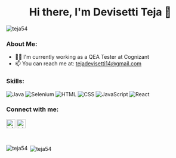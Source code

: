 <h1 align="center">Hi there, I'm Devisetti Teja 👋</h1>

<p align="left"> <img src="https://komarev.com/ghpvc/?username=teja54&label=Profile%20views&color=0e75b6&style=flat" alt="teja54" /> </p>

<h3 align="left">About Me:</h3>
<ul>
  <li>👨‍💻 I'm currently working as a QEA Tester at Cognizant</li>
  <li>📫 You can reach me at: <a href="mailto:tejadevisetti14@gmail.com">tejadevisetti14@gmail.com</a></li>
</ul>

<h3 align="left">Skills:</h3>
<p align="left">
  <img src="https://img.shields.io/badge/-Java-007396?style=flat&logo=java&logoColor=white" alt="Java" />
  <img src="https://img.shields.io/badge/-Selenium-43B02A?style=flat&logo=selenium&logoColor=white" alt="Selenium" />
  <img src="https://img.shields.io/badge/-HTML-E34F26?style=flat&logo=html5&logoColor=white" alt="HTML" />
  <img src="https://img.shields.io/badge/-CSS-1572B6?style=flat&logo=css3&logoColor=white" alt="CSS" />
  <img src="https://img.shields.io/badge/-JavaScript-F7DF1E?style=flat&logo=javascript&logoColor=white" alt="JavaScript" />
  <img src="https://img.shields.io/badge/-React-61DAFB?style=flat&logo=react&logoColor=white" alt="React" />
</p>

<h3 align="left">Connect with me:</h3>
<p align="left">
  <a href="https://codepen.io/teja_devisetti" target="blank"><img align="center" src="https://res.cloudinary.com/teja54/image/upload/v1615800853/Button-White-Large_h5gzkb.png" alt="teja_devisetti" height="24" width="24" /></a>
  <a href="https://twitter.com/teja_devisetti_" target="blank"><img align="center" src="https://res.cloudinary.com/teja54/image/upload/v1622349144/twitter-24_egxeyz.png" alt="teja_devisetti_" height="24" width="24" /></a>
</p>

<br/>

<p><img align="left" src="https://github-readme-stats.vercel.app/api/top-langs/?username=teja54&layout=compact&hide=html" alt="teja54" /></p>

<p>&nbsp;<img align="center" src="https://github-readme-stats.vercel.app/api?username=teja54&show_icons=true" alt="teja54" /></p>

